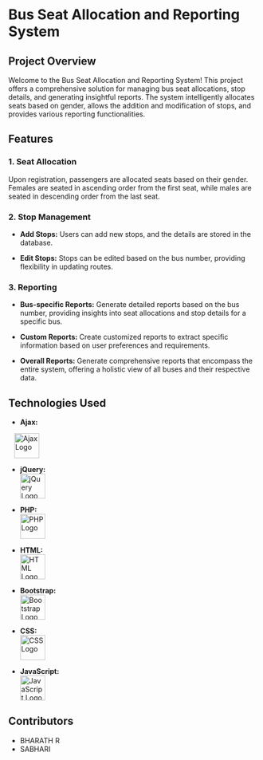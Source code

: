 # Bus Seat Allocation and Reporting System

## Project Overview

Welcome to the Bus Seat Allocation and Reporting System! This project offers a comprehensive solution for managing bus seat allocations, stop details, and generating insightful reports. The system intelligently allocates seats based on gender, allows the addition and modification of stops, and provides various reporting functionalities.

## Features

### 1. Seat Allocation

Upon registration, passengers are allocated seats based on their gender. Females are seated in ascending order from the first seat, while males are seated in descending order from the last seat.

### 2. Stop Management

- **Add Stops:** Users can add new stops, and the details are stored in the database.
  
- **Edit Stops:** Stops can be edited based on the bus number, providing flexibility in updating routes.

### 3. Reporting

- **Bus-specific Reports:** Generate detailed reports based on the bus number, providing insights into seat allocations and stop details for a specific bus.

- **Custom Reports:** Create customized reports to extract specific information based on user preferences and requirements.

- **Overall Reports:** Generate comprehensive reports that encompass the entire system, offering a holistic view of all buses and their respective data.

## Technologies Used


 - **Ajax:**
  <div style="display: flex; align-items: center;">
    &nbsp;&nbsp;&nbsp; <!-- Adjust the number of spaces based on your preference -->
    <img src="https://www.pngkit.com/png/detail/378-3783642_using-ajax-technology-in-web-applications-proves-to.png" alt="Ajax Logo" width="50">
  </div>


- **jQuery:**
  <br>
  <img src="https://img.icons8.com/ios/452/jquery.png" alt="jQuery Logo" width="50">

- **PHP:**
  <br>
  <img src="https://www.php.net/images/logos/new-php-logo.svg" alt="PHP Logo" width="50">

- **HTML:**
  <br>
  <img src="https://www.w3.org/html/logo/badge/html5-badge-h-css3-semantics.png" alt="HTML Logo" width="50">

- **Bootstrap:**
  <br>
  <img src="https://getbootstrap.com/docs/5.0/assets/img/bootstrap-icons.png" alt="Bootstrap Logo" width="50">

- **CSS:**
  <br>
  <img src="https://cdn.iconscout.com/icon/free/png-512/css-131-722685.png" alt="CSS Logo" width="50">

- **JavaScript:**
  <br>
  <img src="https://img.icons8.com/color/452/javascript.png" alt="JavaScript Logo" width="50">

## Contributors

- BHARATH R 
- SABHARI 
